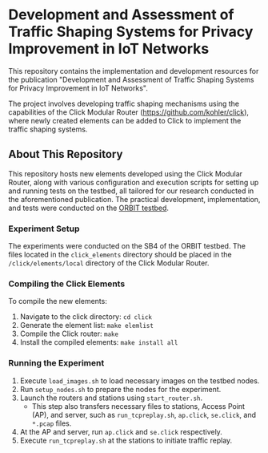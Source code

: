 # Development and Assessment of Traffic Shaping Systems for Privacy Improvement in IoT Networks

This repository contains the implementation and development resources for the publication "Development and Assessment of Traffic Shaping Systems for Privacy Improvement in IoT Networks". 

The project involves developing traffic shaping mechanisms using the capabilities of the Click Modular Router (https://github.com/kohler/click), where newly created elements can be added to Click to implement the traffic shaping systems.

## About This Repository
This repository hosts new elements developed using the Click Modular Router, along with various configuration and execution scripts for setting up and running tests on the testbed, all tailored for our research conducted in the aforementioned publication. The practical development, implementation, and tests were conducted on the [ORBIT testbed](https://www.orbit-lab.org).

### Experiment Setup
The experiments were conducted on the SB4 of the ORBIT testbed. The files located in the `click_elements` directory should be placed in the `/click/elements/local` directory of the Click Modular Router.

### Compiling the Click Elements
To compile the new elements:
1. Navigate to the click directory: `cd click`
2. Generate the element list: `make elemlist`
3. Compile the Click router: `make`
4. Install the compiled elements: `make install all`

### Running the Experiment
1. Execute `load_images.sh` to load necessary images on the testbed nodes.
2. Run `setup_nodes.sh` to prepare the nodes for the experiment.
3. Launch the routers and stations using `start_router.sh`.
    - This step also transfers necessary files to stations, Access Point (AP), and server, such as `run_tcpreplay.sh`, `ap.click`, `se.click`, and `*.pcap` files.
4. At the AP and server, run `ap.click` and `se.click` respectively.
5. Execute `run_tcpreplay.sh` at the stations to initiate traffic replay.
